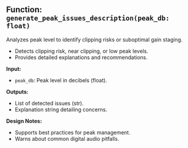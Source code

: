 ## Function: `generate_peak_issues_description(peak_db: float)`

Analyzes peak level to identify clipping risks or suboptimal gain staging.

- Detects clipping risk, near clipping, or low peak levels.  
- Provides detailed explanations and recommendations.

**Input:**  
- `peak_db`: Peak level in decibels (float).

**Outputs:**  
- List of detected issues (str).  
- Explanation string detailing concerns.

**Design Notes:**  
- Supports best practices for peak management.  
- Warns about common digital audio pitfalls.
